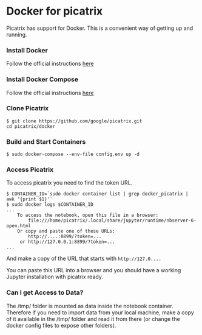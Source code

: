 # Docker for picatrix

Picatrix has support for Docker. This is a convenient way of getting up and running.

### Install Docker
Follow the official instructions [here](https://www.docker.com/community-edition)

### Install Docker Compose
Follow the official instructions [here](https://docs.docker.com/compose/install/)

### Clone Picatrix

```shell
$ git clone https://github.com/google/picatrix.git
cd picatrix/docker
```

### Build and Start Containers

```shell
$ sudo docker-compose --env-file config.env up -d
```

### Access Picatrix

To access picatrix you need to find the token URL.

```shell
$ CONTAINER_ID=`sudo docker container list | grep docker_picatrix | awk '{print $1}'`
$ sudo docker logs $CONTAINER_ID
...
    To access the notebook, open this file in a browser:
        file:///home/picatrix/.local/share/jupyter/runtime/nbserver-6-open.html
    Or copy and paste one of these URLs:
        http://....:8899/?token=...
     or http://127.0.0.1:8899/?token=...
...
```

And make a copy of the URL that starts with `http://127.0....`

You can paste this URL into a browser and you should have a working Jupyter
installation with picatrix ready.

### Can I get Access to Data?

The /tmp/ folder is mounted as data inside the notebook container. Therefore if
you need to import data from your local machine, make a copy of it available in
the /tmp/ folder and read it from there (or change the docker config files to
expose other folders).
